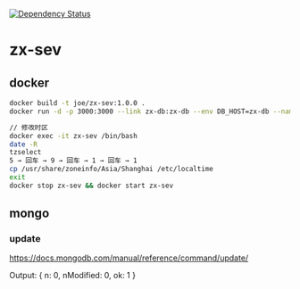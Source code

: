 [![Dependency Status](https://gemnasium.com/badges/github.com/joehecn/zx-sev.svg)](https://gemnasium.com/github.com/joehecn/zx-sev)

# zx-sev

## docker

``` bash
docker build -t joe/zx-sev:1.0.0 .
docker run -d -p 3000:3000 --link zx-db:zx-db --env DB_HOST=zx-db --name zx-sev joe/zx-sev:1.0.0

// 修改时区
docker exec -it zx-sev /bin/bash
date -R
tzselect
5 → 回车 → 9 → 回车 → 1 → 回车 → 1
cp /usr/share/zoneinfo/Asia/Shanghai /etc/localtime
exit
docker stop zx-sev && docker start zx-sev
```

## mongo

### update
https://docs.mongodb.com/manual/reference/command/update/

Output: { n: 0, nModified: 0, ok: 1 }
